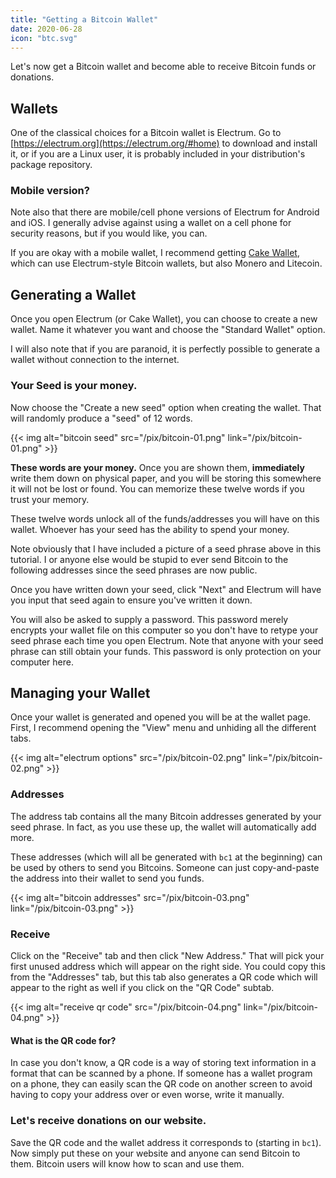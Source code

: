 ```yaml
---
title: "Getting a Bitcoin Wallet"
date: 2020-06-28
icon: "btc.svg"
---
```

Let\'s now get a Bitcoin wallet and become able to receive Bitcoin funds
or donations.

## Wallets

One of the classical choices for a Bitcoin wallet is Electrum. Go to
[https://electrum.org](https://electrum.org/#home) to download and
install it, or if you are a Linux user, it is probably included in your
distribution\'s package repository.

### Mobile version?

Note also that there are mobile/cell phone versions of Electrum for
Android and iOS. I generally advise against using a wallet on a cell
phone for security reasons, but if you would like, you can.

If you are okay with a mobile wallet, I recommend getting [Cake
Wallet](https://cakewallet.com/), which can use Electrum-style Bitcoin
wallets, but also Monero and Litecoin.

## Generating a Wallet

Once you open Electrum (or Cake Wallet), you can choose to create a new
wallet. Name it whatever you want and choose the \"Standard Wallet\"
option.

I will also note that if you are paranoid, it is perfectly possible to
generate a wallet without connection to the internet.

### Your Seed is your money.

Now choose the \"Create a new seed\" option when creating the wallet.
That will randomly produce a \"seed\" of 12 words.

{{< img alt="bitcoin seed" src="/pix/bitcoin-01.png" link="/pix/bitcoin-01.png" >}}

**These words are your money.** Once you are shown them, **immediately**
write them down on physical paper, and you will be storing this
somewhere it will not be lost or found. You can memorize these twelve
words if you trust your memory.

These twelve words unlock all of the funds/addresses you will have on
this wallet. Whoever has your seed has the ability to spend your money.

Note obviously that I have included a picture of a seed phrase above in
this tutorial. I or anyone else would be stupid to ever send Bitcoin to
the following addresses since the seed phrases are now public.

Once you have written down your seed, click \"Next\" and Electrum will
have you input that seed again to ensure you\'ve written it down.

You will also be asked to supply a password. This password merely
encrypts your wallet file on this computer so you don\'t have to retype
your seed phrase each time you open Electrum. Note that anyone with your
seed phrase can still obtain your funds. This password is only
protection on your computer here.

## Managing your Wallet

Once your wallet is generated and opened you will be at the wallet page.
First, I recommend opening the \"View\" menu and unhiding all the
different tabs.

{{< img alt="electrum options" src="/pix/bitcoin-02.png" link="/pix/bitcoin-02.png" >}}

### Addresses

The address tab contains all the many Bitcoin addresses generated by
your seed phrase. In fact, as you use these up, the wallet will
automatically add more.

These addresses (which will all be generated with `bc1` at the
beginning) can be used by others to send you Bitcoins. Someone can just
copy-and-paste the address into their wallet to send you funds.

{{< img alt="bitcoin addresses" src="/pix/bitcoin-03.png" link="/pix/bitcoin-03.png" >}}

### Receive

Click on the \"Receive\" tab and then click \"New Address.\" That will
pick your first unused address which will appear on the right side. You
could copy this from the \"Addresses\" tab, but this tab also generates
a QR code which will appear to the right as well if you click on the
\"QR Code\" subtab.

{{< img alt="receive qr code" src="/pix/bitcoin-04.png" link="/pix/bitcoin-04.png" >}}

#### What is the QR code for?

In case you don\'t know, a QR code is a way of storing text information
in a format that can be scanned by a phone. If someone has a wallet
program on a phone, they can easily scan the QR code on another screen
to avoid having to copy your address over or even worse, write it
manually.

### Let\'s receive donations on our website.

Save the QR code and the wallet address it corresponds to (starting in
`bc1`). Now simply put these on your website and anyone can send Bitcoin
to them. Bitcoin users will know how to scan and use them.
